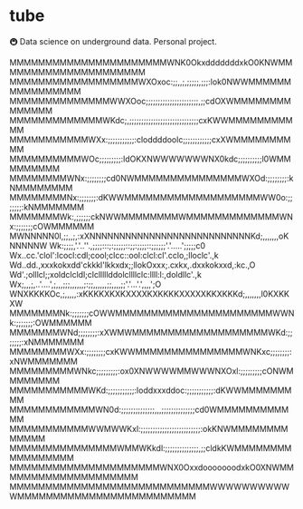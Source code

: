 # tube
🚇 Data science on underground data. Personal project.

MMMMMMMMMMMMMMMMMMMMMMWNK0OkxdddddddxkO0KNWMMMMMMMMMMMMMMMMMMMMM
MMMMMMMMMMMMMMMMMMWXOxoc:;;,,;,;;;;;,;;;:lok0NWWMMMMMMMMMMMMMMMM
MMMMMMMMMMMMMMWWXOoc;;;;;;;;;;;;;;;;;;;;;;,;;cdOXWMMMMMMMMMMMMMM
MMMMMMMMMMMMMWKdc;,;;;;;;;;;;;;;;;;;;;;;;;;;;;;;cxKWWMMMMMMMMMMM
MMMMMMMMMMMWXx:;;;;;;;;;;;:cloddddoolc;;;;;;;;;;;;cxXWMMMMMMMMMM
MMMMMMMMMMWOc;;;;;;;;;:ldOKXNWWWWWWWNX0kdc;;;;;;;;;;l0WMMMMMMMMM
MMMMMMMMWNx:;;;;;;;;cd0NWMMMMMMMMMMMMMMMWXOd:;;;;;;;;:kNMMMMMMMM
MMMMMMMMNx:;;;;;;;:dKWWMMMMMMMMMMMMMMMMMMMWW0o:;;;;;;;:kNMMMMMMM
MMMMMMMWk:,;;;;;;ckNWWMMMMMMMMWMMMMMMMMMMMMMWNx:;;;;;;;cOWMMMMMM
MWNNNNN0l,;;,,;,:xXNNNNNNNNNNNNNNNNNNNNNNNNNNNKd;,,,,,,,oKNNNNNW
Wk:;;;;,'.'..''.,;;;;:::;:;;;;;::;;:;;;;::;;;;;;'.'.....';;;;;c0
Wx..cc.'clol':lcocl:cdl;cool;clcc::ool:clcl:cl'.cclo,;lloclc'.,k
Wd..dd.,xxxkokxdd'ckkkl'lkkxdx;;llokOxxx;.cxkx,.dxxkokxxd,:kc.,O
Wd'.;olllcl;;xoldclcldl;clclllllddolcllllclc:llll:l:,doldllc'.,k
Wx;,,,;,..'....',;,,,;;;,,,,,,;:;;,,,,,,;;,,,,;;'.'...'.',,,,';O
WNXKKKKOc,;,,,,,:xKKKKXKXKXXXXKXKKKKXXXXXKKXKKKd;,,,,,,,l0KXKKXW
MMMMMMMNk:;;;;;;;cOWWMMMMMMMMMMMMMMMMMMMMMMWWNk:;;;;;;;:OWMMMMMM
MMMMMMMWNd;;;;;;;;:xXWMWMMMMMMMMMMMMMMMMMMMWKd:;;;;;;;:xNMMMMMMM
MMMMMMMMWXx:;;;;;;;;cxKWWMMMMMMMMMMMMMMMWNKxc;;;;;;;;:xNWMMMMMMM
MMMMMMMMMWNkc;;;;;;;;;:ox0XNWWWWMMWWWNXOxl:;;;;;;;;;cONWMMMMMMMM
MMMMMMMMMMMWKd:;;;;;;;;;;;:loddxxxddoc:;;;;;;;;;;;:dKWWMMMMMMMMM
MMMMMMMMMMMMWN0d:;;;;;;;;;;;;;;,,,;;;;;;;;;;;;;;cd0WMMMMMMMMMMMM
MMMMMMMMMMMWWMWWKxl:;;;;;;;;;;;;;;;;;;;;;;;;;:okKNWMMMMMMMMMMMMM
MMMMMMMMMMMMMMMWMMWKkdl:;;;;;;;;;;;;;;,;;cldkKWMMMMMMMMMMMMMMMMM
MMMMMMMMMMMMMMMMMMMMMWNX0OxxdooooooodxkO0XNWMMMMMMMMMMMMMMMMMMMM
MMMMMMMMMMMMMMMMMMMMMMMMMMMMWWWWWWWWWWWMMMMMMMMMMMMMMMMMMMMMMMMM
